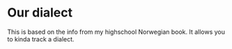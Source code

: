 # Our dialect
This is based on the info from my highschool Norwegian book. It allows you to kinda track a dialect.